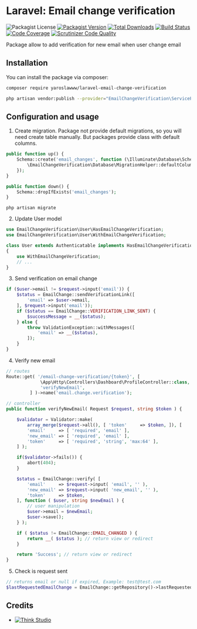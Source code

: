 # Laravel: Email change verification

![Packagist License](https://img.shields.io/packagist/l/yaroslawww/laravel-email-change-verification?color=%234dc71f)
[![Packagist Version](https://img.shields.io/packagist/v/yaroslawww/laravel-email-change-verification)](https://packagist.org/packages/yaroslawww/laravel-email-change-verification)
[![Total Downloads](https://img.shields.io/packagist/dt/yaroslawww/laravel-email-change-verification)](https://packagist.org/packages/yaroslawww/laravel-email-change-verification)
[![Build Status](https://scrutinizer-ci.com/g/yaroslawww/laravel-email-change-verification/badges/build.png?b=master)](https://scrutinizer-ci.com/g/yaroslawww/laravel-email-change-verification/build-status/master)
[![Code Coverage](https://scrutinizer-ci.com/g/yaroslawww/laravel-email-change-verification/badges/coverage.png?b=master)](https://scrutinizer-ci.com/g/yaroslawww/laravel-email-change-verification/?branch=master)
[![Scrutinizer Code Quality](https://scrutinizer-ci.com/g/yaroslawww/laravel-email-change-verification/badges/quality-score.png?b=master)](https://scrutinizer-ci.com/g/yaroslawww/laravel-email-change-verification/?branch=master)



Package allow to add verification for new email when user change email

## Installation

You can install the package via composer:

```bash
composer require yaroslawww/laravel-email-change-verification

php artisan vendor:publish --provider="EmailChangeVerification\ServiceProvider" --tag="config"
```

## Configuration and usage

1. Create migration. Package not provide default migrations, so you will need create table manually. But packages provide class with default columns.

```php
public function up() {
    Schema::create('email_changes', function (\Illuminate\Database\Schema\Blueprint $table) {
        \EmailChangeVerification\Database\MigrationHelper::defaultColumns($table);
    });
}

public function down() {
    Schema::dropIfExists('email_changes');
}
```

```shell
php artisan migrate
```

2. Update User model
   
```php
use EmailChangeVerification\User\HasEmailChangeVerification;
use EmailChangeVerification\User\WithEmailChangeVerification;

class User extends Authenticatable implements HasEmailChangeVerification
{
    use WithEmailChangeVerification;
    // ...
}
```

3. Send verification on email change

```php
if ($user->email != $request->input('email')) {
    $status = EmailChange::sendVerificationLink([
        'email' => $user->email,
    ], $request->input('email'));
    if ($status == EmailChange::VERIFICATION_LINK_SENT) {
        $successMessage = __($status);
    } else {
        throw ValidationException::withMessages([
            'email' => __($status),
        ]);
    }
}
```

4. Verify new email

```php
// routes
Route::get( '/email-change-verification/{token}', [
             \App\Http\Controllers\Dashboard\ProfileController::class,
             'verifyNewEmail',
         ] )->name('email.change.verification');
```
```php
// controller
public function verifyNewEmail( Request $request, string $token ) {

    $validator = Validator::make(
        array_merge($request->all(), [ 'token'     => $token, ]), [
        'email'     => [ 'required', 'email' ],
        'new_email' => [ 'required', 'email' ],
        'token'     => [ 'required', 'string', 'max:64' ],
    ] );

    if($validator->fails()) {
        abort(404);
    }

    $status = EmailChange::verify( [
        'email'     => $request->input( 'email', '' ),
        'new_email' => $request->input( 'new_email', '' ),
        'token'     => $token,
    ], function ( $user, string $newEmail ) {
        // user manipulation
        $user->email = $newEmail;
        $user->save();
    } );

    if ( $status != EmailChange::EMAIL_CHANGED ) {
        return __( $status ); // return view or redirect
    }

    return 'Success'; // return view or redirect
}
```
5. Check is request sent

```php
// returns email or null if expired, Example: test@test.com
$lastRequestedEmailChange = EmailChange::getRepository()->lastRequestedEmail($user); 
```


## Credits

- [![Think Studio](https://yaroslawww.github.io/images/sponsors/packages/logo-think-studio.png)](https://think.studio/)
